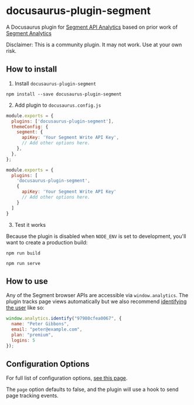 # docusaurus-plugin-segment

A Docusaurus plugin for [Segment API Analytics](https://www.segment.com/) based on prior work of [Segment Analytics](https://github.com/Moesif/docusaurus-plugin-segment)

Disclaimer: This is a community plugin. It may not work. Use at your own risk.



## How to install

1. Install `docusaurus-plugin-segment`

  `npm install --save docusaurus-plugin-segment`

2. Add plugin to `docusaurus.config.js`

```javascript
module.exports = {
  plugins: ['docusaurus-plugin-segment'],
  themeConfig: {
    segment: {
      apiKey: 'Your Segment Write API Key',
      // Add other options here.
    },
  },
};
```

```javascript
module.exports = {
  plugins: [
    'docusaurus-plugin-segment',
    {
      apiKey: 'Your Segment Write API Key'
      // Add other options here.
    }
  ]
}
```

3. Test it works

Because the plugin is disabled when `NODE_ENV` is set to development, you'll want to create a production build: 

```
npm run build

npm run serve
```

## How to use

Any of the Segment browser APIs are accessible via `window.analytics`.
The plugin tracks page views automatically but we also recommend [identifying the user](https://segment.com/docs/connections/spec/identify/) like so:

```javascript
window.analytics.identify("97980cfea0067", {
  name: "Peter Gibbons",
  email: "peter@example.com",
  plan: "premium",
  logins: 5
});
```

## Configuration Options

For full list of configuration options, [see this page](https://github.com/segmentio/snippet).

The `page` option defaults to false, and the plugin will use a hook to send page tracking events.

